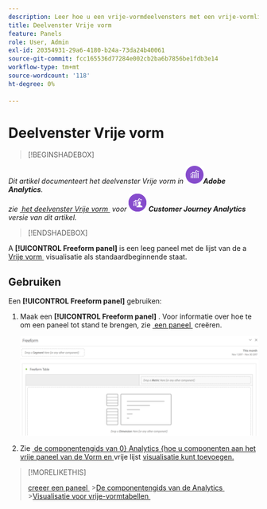 ```yaml
---
description: Leer hoe u een vrije-vormdeelvensters met een vrije-vormlijst als beginstaat voor uw Analysis Workspace-project gebruikt.
title: Deelvenster Vrije vorm
feature: Panels
role: User, Admin
exl-id: 20354931-29a6-4180-b24a-73da24b40061
source-git-commit: fcc165536d77284e002cb2ba6b7856be1fdb3e14
workflow-type: tm+mt
source-wordcount: '118'
ht-degree: 0%

---
```


# Deelvenster Vrije vorm

>[!BEGINSHADEBOX]

_Dit artikel documenteert het deelvenster Vrije vorm in_ ![&#x200B; AdobeAnalytics &#x200B;](/help/assets/icons/AdobeAnalytics.svg) _&#x200B;**Adobe Analytics**._<br/>_zie [&#x200B; het deelvenster Vrije vorm &#x200B;](/help/analyze/analysis-workspace/c-panels/freeform-panel.md) voor_ ![&#x200B; CustomerJourneyAnalytics &#x200B;](/help/assets/icons/CustomerJourneyAnalytics.svg) _&#x200B;**Customer Journey Analytics** versie van dit artikel._

>[!ENDSHADEBOX]


A **[!UICONTROL Freeform panel]** is een leeg paneel met de lijst van de a [&#x200B; Vrije vorm &#x200B;](/help/analyze/analysis-workspace/visualizations/freeform-table/freeform-table.md) visualisatie als standaardbeginnende staat.

## Gebruiken

Een **[!UICONTROL Freeform panel]** gebruiken:

1. Maak een **[!UICONTROL Freeform panel]** . Voor informatie over hoe te om een paneel tot stand te brengen, zie [&#x200B; een paneel &#x200B;](panels.md#create-a-panel) creëren.

   ![&#x200B; het standaard deelvenster Vrije vorm dat een leeg paneel met een vrije vormlijst toont.](assets/freeform-panel.png)

1. Zie [&#x200B; de componentengids van 0&rbrace; Analytics &lbrace;hoe u componenten aan het vrije paneel van de Vorm en &#x200B;](/help/components/home.md) vrije lijst [&#x200B; visualisatie kunt toevoegen.](/help/analyze/analysis-workspace/visualizations/freeform-table/freeform-table.md)


>[!MORELIKETHIS]
>
>[&#x200B; creeer een paneel &#x200B;](/help/analyze/analysis-workspace/c-panels/panels.md#create-a-panel)
>&#x200B;>[De componentengids van de Analytics &#x200B;](/help/components/home.md)
>&#x200B;>[Visualisatie voor vrije-vormtabellen &#x200B;](/help/analyze/analysis-workspace/visualizations/freeform-table/freeform-table.md)
>
